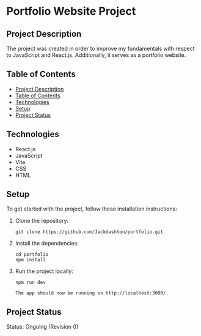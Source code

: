 # Portfolio Website Project

## Project Description
The project was created in order to improve my fundamentals with respect to JavaScript and React.js. Additionally, it serves as a portfolio website. 

## Table of Contents
* [Project Description](#project-description)
* [Table of Contents](#table-of-contents)
* [Technologies](#technologies)
* [Setup](#setup)
* [Project Status](#project-status)

## Technologies
* React.js
* JavaScript
* Vite
* CSS
* HTML

## Setup
To get started with the project, follow these installation instructions:

1. Clone the repository:

   ```
   git clone https://github.com/Jackdashton/portfolio.git
   ```

2. Install the dependencies:

   ```
   cd portfolio
   npm install
   ```

3. Run the project locally:

   ```
   npm run dev

   The app should now be running on http://localhost:3000/.
   ```

## Project Status
Status: Ongoing (Revision 0)
